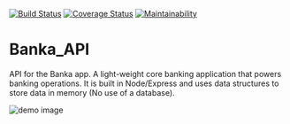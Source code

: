 [![Build Status](https://travis-ci.org/DrKimpatrick/Banka_API.svg?branch=master)](https://travis-ci.org/DrKimpatrick/Banka_API) [![Coverage Status](https://coveralls.io/repos/github/DrKimpatrick/Banka_API/badge.svg?branch=master)](https://coveralls.io/github/DrKimpatrick/Banka_API?branch=master) [![Maintainability](https://api.codeclimate.com/v1/badges/7785b47cc7abf23bf8c2/maintainability)](https://codeclimate.com/github/DrKimpatrick/Banka_API/maintainability)

# Banka_API

API for the Banka app. A light-weight core banking application that powers banking operations. It is built in Node/Express and uses data structures to store data in memory (No use of a database).

![demo image](demo.gif "Demo")

